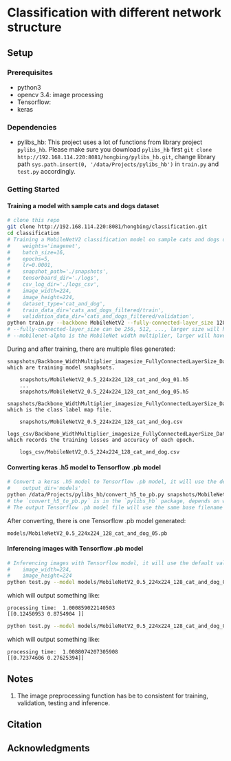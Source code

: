 # Classification with different network structure

## Setup

### Prerequisites
- python3
- opencv 3.4: image processing
- Tensorflow: 
- keras

### Dependencies
- pylibs_hb: This project uses a lot of functions from library project `pylibs_hb`. Please make sure you download `pylibs_hb` first `git clone http://192.168.114.220:8081/hongbing/pylibs_hb.git`, change library path `sys.path.insert(0, '/data/Projects/pylibs_hb')` in `train.py` and `test.py` accordingly.

### Getting Started

#### Training a model with sample cats and dogs dataset

```sh
# clone this repo
git clone http://192.168.114.220:8081/hongbing/classification.git
cd classification
# Training a MobileNetV2 classification model on sample cats and dogs dataset, it will use the default values
#    weights='imagenet', 
#    batch_size=16,
#    epochs=5,
#    lr=0.0001,
#    snapshot_path='./snapshots',
#    tensorboard_dir='./logs',
#    csv_log_dir='./logs_csv',
#    image_width=224,
#    image_height=224,
#    dataset_type='cat_and_dog',
#    train_data_dir='cats_and_dogs_filtered/train',
#    validation_data_dir='cats_and_dogs_filtered/validation',
python train.py --backbone MobileNetV2 --fully-connected-layer_size 128 --mobilenet-alpha 0.5
# --fully-connected-layer_size can be 256, 512, ..., larger size will have better accuracy, but larger model size
# --mobilenet-alpha is the MobileNet width multiplier, larger will have better accuracy, but larger model size
```

During and after training, there are multiple files generated:

    snapshots/Backbone_WidthMultiplier_imagesize_FullyConnectedLayerSize_DatasetType_Epoch.h5, which are training model snaphsots.

        snapshots/MobileNetV2_0.5_224x224_128_cat_and_dog_01.h5    
        ...
        snapshots/MobileNetV2_0.5_224x224_128_cat_and_dog_05.h5
        
    snapshots/Backbone_WidthMultiplier_imagesize_FullyConnectedLayerSize_DatasetType.csv, which is the class label map file.
        
        snapshots/MobileNetV2_0.5_224x224_128_cat_and_dog.csv
        
    logs_csv/Backbone_WidthMultiplier_imagesize_FullyConnectedLayerSize_DatasetType.csv, which records the training losses and accuracy of each epoch.
    
        logs_csv/MobileNetV2_0.5_224x224_128_cat_and_dog.csv
        
#### Converting keras .h5 model to Tensorflow .pb model

```sh
# Convert a keras .h5 model to Tensorflow .pb model, it will use the default values
#    output_dir='models', 
python /data/Projects/pylibs_hb/convert_h5_to_pb.py snapshots/MobileNetV2_0.5_224x224_128_cat_and_dog_05.h5
# the `convert_h5_to_pb.py` is in the `pylibs_hb` package, depends on where you download that project.
# The output Tensorflow .pb model file will use the same base filename of .h5.
```

After converting, there is one Tensorflow .pb model generated:

    models/MobileNetV2_0.5_224x224_128_cat_and_dog_05.pb
    
#### Inferencing images with Tensorflow .pb model

```sh
# Inferencing images with Tensorflow model, it will use the default values
#    image_width=224, 
#    image_height=224
python test.py --model models/MobileNetV2_0.5_224x224_128_cat_and_dog_05.pb --backbone MobileNetV2 cats_and_dogs_filtered/validation/dogs/dog.2000.jpg
```
which will output something like:

    processing time:  1.000859022140503
    [[0.12450953 0.8754904 ]]
    
```sh
python test.py --model models/MobileNetV2_0.5_224x224_128_cat_and_dog_05.pb --backbone MobileNetV2 cats_and_dogs_filtered/validation/cats/cat.2000.jpg
```
which will output something like:

    processing time:  1.0088074207305908
    [[0.72374606 0.27625394]]


## Notes

1) The image preprocessing function has be to consistent for training, validation, testing and inference.


## Citation

## Acknowledgments

